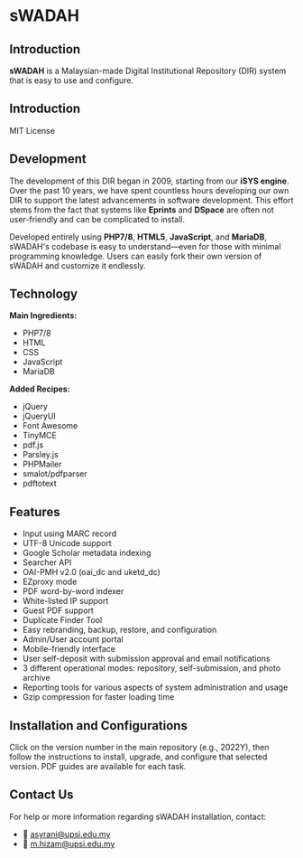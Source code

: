 # sWADAH

## Introduction
**sWADAH** is a Malaysian-made Digital Institutional Repository (DIR) system that is easy to use and configure.

## Introduction
MIT License

## Development
The development of this DIR began in 2009, starting from our **iSYS engine**. Over the past 10 years, we have spent countless hours developing our own DIR to support the latest advancements in software development. This effort stems from the fact that systems like **Eprints** and **DSpace** are often not user-friendly and can be complicated to install.

Developed entirely using **PHP7/8**, **HTML5**, **JavaScript**, and **MariaDB**, sWADAH's codebase is easy to understand—even for those with minimal programming knowledge. Users can easily fork their own version of sWADAH and customize it endlessly.

## Technology

**Main Ingredients:**
- PHP7/8
- HTML
- CSS
- JavaScript
- MariaDB

**Added Recipes:**
- jQuery
- jQueryUI
- Font Awesome
- TinyMCE
- pdf.js
- Parsley.js
- PHPMailer
- smalot/pdfparser
- pdftotext

## Features
- Input using MARC record
- UTF-8 Unicode support
- Google Scholar metadata indexing
- Searcher API
- OAI-PMH v2.0 (oai_dc and uketd_dc)
- EZproxy mode
- PDF word-by-word indexer
- White-listed IP support
- Guest PDF support
- Duplicate Finder Tool
- Easy rebranding, backup, restore, and configuration
- Admin/User account portal
- Mobile-friendly interface
- User self-deposit with submission approval and email notifications
- 3 different operational modes: repository, self-submission, and photo archive
- Reporting tools for various aspects of system administration and usage
- Gzip compression for faster loading time

## Installation and Configurations
Click on the version number in the main repository (e.g., 2022Y), then follow the instructions to install, upgrade, and configure that selected version. PDF guides are available for each task.

## Contact Us
For help or more information regarding sWADAH installation, contact:

- 📧 asyrani@upsi.edu.my  
- 📧 m.hizam@upsi.edu.my
